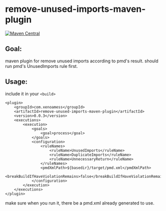 # remove-unused-imports-maven-plugin

[![Maven Central](https://maven-badges.herokuapp.com/maven-central/com.xenoamess/remove-unused-imports-maven-plugin/badge.svg)](https://maven-badges.herokuapp.com/maven-central/com.xenoamess/remove-unused-imports-maven-plugin)


## Goal:
maven plugin for remove unused imports according to pmd's result.
should run pmd's UnusedImports rule first.

## Usage:

include it in your `<build>`

```pom
<plugin>
    <groupId>com.xenoamess</groupId>
    <artifactId>remove-unused-imports-maven-plugin</artifactId>
    <version>0.0.3</version>
    <executions>
        <execution>
            <goals>
                <goal>process</goal>
            </goals>
            <configuration>
                <ruleNames>
                    <ruleName>UnusedImports</ruleName>
                    <ruleName>DuplicateImports</ruleName>
                    <ruleName>UnnecessaryReturn</ruleName>
                </ruleNames>
                <pmdXmlPath>${basedir}/target/pmd.xml</pmdXmlPath>
                <breakBuildIfHaveViolationRemains>false</breakBuildIfHaveViolationRemains>
            </configuration>
        </execution>
    </executions>
</plugin>
```
make sure when you run it, there be a pmd.xml already generated to use.

